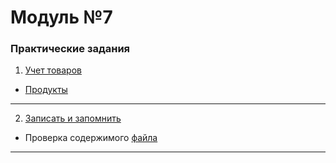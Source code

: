 # Модуль №7
### Практические задания
1. [Учет товаров](module_7_1.py)
- [Продукты](text_files/products.txt)
___
2. [Записать и запомнить](module_7_2.py)
- Проверка содержимого [файла](text_files/test.txt)
___
